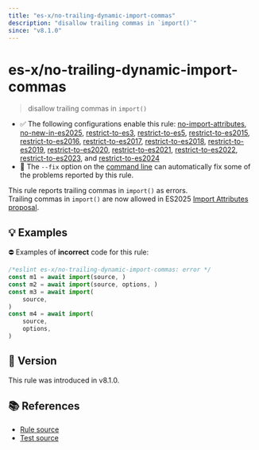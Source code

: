 ```yaml
---
title: "es-x/no-trailing-dynamic-import-commas"
description: "disallow trailing commas in `import()`"
since: "v8.1.0"
---
```


# es-x/no-trailing-dynamic-import-commas
> disallow trailing commas in `import()`

- ✅ The following configurations enable this rule: [no-import-attributes], [no-new-in-es2025], [restrict-to-es3], [restrict-to-es5], [restrict-to-es2015], [restrict-to-es2016], [restrict-to-es2017], [restrict-to-es2018], [restrict-to-es2019], [restrict-to-es2020], [restrict-to-es2021], [restrict-to-es2022], [restrict-to-es2023], and [restrict-to-es2024]
- 🔧 The `--fix` option on the [command line](https://eslint.org/docs/user-guide/command-line-interface#fixing-problems) can automatically fix some of the problems reported by this rule.

This rule reports trailing commas in `import()` as errors.\
Trailing commas in `import()` are now allowed in ES2025 [Import Attributes proposal](https://github.com/tc39/proposal-import-attributes#dynamic-import).

## 💡 Examples

⛔ Examples of **incorrect** code for this rule:

<eslint-playground fix type="bad">

```js
/*eslint es-x/no-trailing-dynamic-import-commas: error */
const m1 = await import(source, )
const m2 = await import(source, options, )
const m3 = await import(
    source,
)
const m4 = await import(
    source,
    options,
)
```

</eslint-playground>

## 🚀 Version

This rule was introduced in v8.1.0.

## 📚 References

- [Rule source](https://github.com/eslint-community/eslint-plugin-es-x/blob/master/lib/rules/no-trailing-dynamic-import-commas.js)
- [Test source](https://github.com/eslint-community/eslint-plugin-es-x/blob/master/tests/lib/rules/no-trailing-dynamic-import-commas.js)

[no-import-attributes]: ../configs/index.md#no-import-attributes
[no-new-in-es2025]: ../configs/index.md#no-new-in-es2025
[restrict-to-es3]: ../configs/index.md#restrict-to-es3
[restrict-to-es5]: ../configs/index.md#restrict-to-es5
[restrict-to-es2015]: ../configs/index.md#restrict-to-es2015
[restrict-to-es2016]: ../configs/index.md#restrict-to-es2016
[restrict-to-es2017]: ../configs/index.md#restrict-to-es2017
[restrict-to-es2018]: ../configs/index.md#restrict-to-es2018
[restrict-to-es2019]: ../configs/index.md#restrict-to-es2019
[restrict-to-es2020]: ../configs/index.md#restrict-to-es2020
[restrict-to-es2021]: ../configs/index.md#restrict-to-es2021
[restrict-to-es2022]: ../configs/index.md#restrict-to-es2022
[restrict-to-es2023]: ../configs/index.md#restrict-to-es2023
[restrict-to-es2024]: ../configs/index.md#restrict-to-es2024
